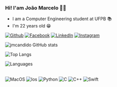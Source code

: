 ### Hi! I'am João Marcelo 👋🏻

- I am a Computer Engineering student at UFPB 📚
- I'm 22 years old 😁
 

[![Github](https://img.shields.io/badge/GitHub-100000?style=for-the-badge&logo=github&logoColor=white)](https://github.com/jmcandido)
[![Facebook](https://img.shields.io/badge/Facebook-1877F2?style=for-the-badge&logo=facebook&logoColor=white)](https://www.facebook.com/joaomarcelo.candido.9)
[![LinkedIn](https://img.shields.io/badge/LinkedIn-0077B5?style=for-the-badge&logo=linkedin&logoColor=white)](https://www.linkedin.com/in/jo%C3%A3o-marcelo-candido-borges-78a115214/)
[![Instagram](https://img.shields.io/badge/Instagram-E4405F?style=for-the-badge&logo=instagram&logoColor=white)](https://www.instagram.com/jmcandido_/)

![jmcandido GitHub stats](https://github-readme-stats.vercel.app/api?username=jmcandido&show_icons=true&theme=onedark) 


![Top Langs](https://github-readme-stats.vercel.app/api/top-langs/?username=jmcandido&layout=compact&theme=default&title_color=2d77dc&icon_color=007396&bg_color=ffffff&text_color=333333&hide_border=true)

![Languages](https://github-profile-summary-cards.vercel.app/api/cards/repos-per-language?usernamejmcandido&theme=radical)




<div style = "display: inline_block"><br/>
 <img align = "center" alt = "MacOS" src = "https://img.shields.io/badge/mac%20os-000000?style=for-the-badge&logo=apple&logoColor=white"/>
 <img align = "center" alt = "Ios" src = "https://img.shields.io/badge/iOS-000000?style=for-the-badge&logo=ios&logoColor=white"/>
 <img align = "center" alt = "Python" src = "https://img.shields.io/badge/Python-14354C?style=for-the-badge&logo=python&logoColor=white"/>
 <img align = "center" alt = "C" src = "https://img.shields.io/badge/C%2B%2B-00599C?style=for-the-badge&logo=c%2B%2B&logoColor=white"/>
 <img align = "center" alt = "C++" src = "https://img.shields.io/badge/C%2B%2B-00599C?style=for-the-badge&logo=c%2B%2B&logoColor=white"/>
 <img align = "center" alt = "Swift" src = "https://img.shields.io/badge/Swift-FA7343?style=for-the-badge&logo=swift&logoColor=white"/>
</div>

